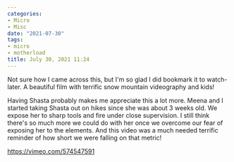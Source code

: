 ```yaml
---
categories:
- Micro
- Misc
date: "2021-07-30"
tags:
- micro
- motherload
title: July 30, 2021 11:24
---
```


Not sure how I came across this, but I'm so glad I did bookmark it to watch-later. A beautiful film with terrific snow mountain videography and kids!

Having Shasta probably makes me appreciate this a lot more. Meena and I started taking Shasta out on hikes since she was about 3 weeks old. We expose her to sharp tools and fire under close supervision. I still think there's so much more we could do with her once we overcome our fear of exposing her to the elements. And this video was a much needed terrific reminder of how short we were falling on that metric!

https://vimeo.com/574547591
